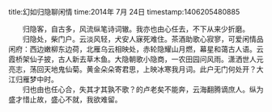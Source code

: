 title:幻如归隐聊闲情
time:2014年 7月 24日
timestamp:1406205480885

<p style="text-indent:21.0000pt; margin-bottom:0pt; margin-top:0pt;"   ><span style="mso-spacerun:'yes'; font-size:10.5000pt; font-family:'宋体';"   >归隐客，自古多，风流纵笔诗词辙。我亦也由心任去，不下从来少折磨。</span><span style="mso-spacerun:'yes'; font-size:10.5000pt; font-family:'宋体';"   ></span></p><p style="text-indent:21.0000pt; margin-bottom:0pt; margin-top:0pt;"   ><span style="mso-spacerun:'yes'; font-size:10.5000pt; font-family:'宋体';"   >归隐处，柴门户。云淡风轻，犬安人寐死难住。茶酒助歌心寂寥，可爱闲情品闲府：西边嫩柳东边荷，北雁乌云相映处，赤轮隐耀山月燃，幕星和蔼古人语。云霞桥架仙子披，古人新去草木鱼。大隐朝歌小隐商，一农田园问风雨。潇洒世人元亮志，荡回天地鬼仙菊。黄金朵朵寄君思，上映冰寒我月词。此户无门何处开？大江归雁梦中时。</span><span style="mso-spacerun:'yes'; font-size:10.5000pt; font-family:'宋体';"   ></span></p><p style="text-indent:21.0000pt; margin-bottom:0pt; margin-top:0pt;"   ><span style="mso-spacerun:'yes'; font-size:10.5000pt; font-family:'宋体';"   >归也由也任心合，失其才其孰不歌？的卢老矣不能奔，云海翻腾谪庶人。纵为盛才惜止故，盛心不就，我欲难留。</span><span style="mso-spacerun:'yes'; font-size:10.5000pt; font-family:'宋体';"   ></span></p><wbr>
